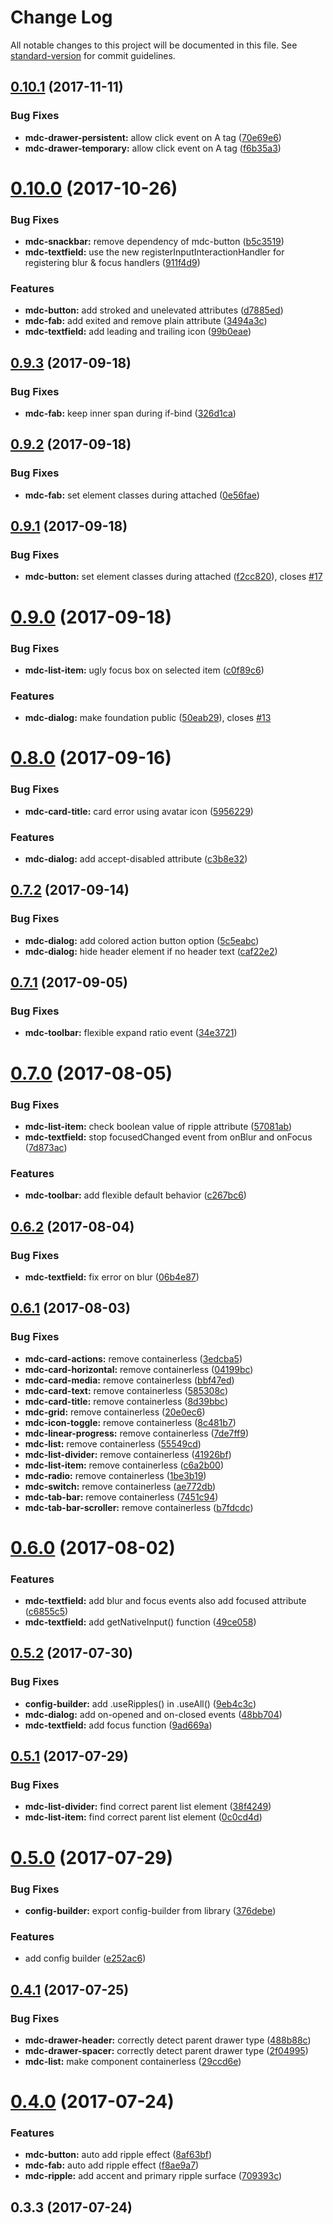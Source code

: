 # Change Log

All notable changes to this project will be documented in this file. See [standard-version](https://github.com/conventional-changelog/standard-version) for commit guidelines.

<a name="0.10.1"></a>
## [0.10.1](https://github.com/ullfis/aurelia-mdc-bridge/compare/v0.10.0...v0.10.1) (2017-11-11)


### Bug Fixes

* **mdc-drawer-persistent:** allow click event on A tag ([70e69e6](https://github.com/ullfis/aurelia-mdc-bridge/commit/70e69e6))
* **mdc-drawer-temporary:** allow click event on A tag ([f6b35a3](https://github.com/ullfis/aurelia-mdc-bridge/commit/f6b35a3))



<a name="0.10.0"></a>
# [0.10.0](https://github.com/ullfis/aurelia-mdc-bridge/compare/v0.9.3...v0.10.0) (2017-10-26)


### Bug Fixes

* **mdc-snackbar:** remove dependency of mdc-button ([b5c3519](https://github.com/ullfis/aurelia-mdc-bridge/commit/b5c3519))
* **mdc-textfield:** use the new registerInputInteractionHandler for registering blur & focus handlers ([911f4d9](https://github.com/ullfis/aurelia-mdc-bridge/commit/911f4d9))


### Features

* **mdc-button:** add stroked and unelevated attributes ([d7885ed](https://github.com/ullfis/aurelia-mdc-bridge/commit/d7885ed))
* **mdc-fab:** add exited and remove plain attribute ([3494a3c](https://github.com/ullfis/aurelia-mdc-bridge/commit/3494a3c))
* **mdc-textfield:** add leading and trailing icon ([99b0eae](https://github.com/ullfis/aurelia-mdc-bridge/commit/99b0eae))



<a name="0.9.3"></a>
## [0.9.3](https://github.com/ullfis/aurelia-mdc-bridge/compare/v0.9.2...v0.9.3) (2017-09-18)


### Bug Fixes

* **mdc-fab:** keep inner span during if-bind ([326d1ca](https://github.com/ullfis/aurelia-mdc-bridge/commit/326d1ca))



<a name="0.9.2"></a>
## [0.9.2](https://github.com/ullfis/aurelia-mdc-bridge/compare/v0.9.1...v0.9.2) (2017-09-18)


### Bug Fixes

* **mdc-fab:** set element classes during attached ([0e56fae](https://github.com/ullfis/aurelia-mdc-bridge/commit/0e56fae))



<a name="0.9.1"></a>
## [0.9.1](https://github.com/ullfis/aurelia-mdc-bridge/compare/v0.9.0...v0.9.1) (2017-09-18)


### Bug Fixes

* **mdc-button:** set element classes during attached ([f2cc820](https://github.com/ullfis/aurelia-mdc-bridge/commit/f2cc820)), closes [#17](https://github.com/ullfis/aurelia-mdc-bridge/issues/17)



<a name="0.9.0"></a>
# [0.9.0](https://github.com/ullfis/aurelia-mdc-bridge/compare/v0.8.0...v0.9.0) (2017-09-18)


### Bug Fixes

* **mdc-list-item:** ugly focus box on selected item ([c0f89c6](https://github.com/ullfis/aurelia-mdc-bridge/commit/c0f89c6))


### Features

* **mdc-dialog:** make foundation public ([50eab29](https://github.com/ullfis/aurelia-mdc-bridge/commit/50eab29)), closes [#13](https://github.com/ullfis/aurelia-mdc-bridge/issues/13)



<a name="0.8.0"></a>
# [0.8.0](https://github.com/ullfis/aurelia-mdc-bridge/compare/0.7.2...0.8.0) (2017-09-16)


### Bug Fixes

* **mdc-card-title:** card error using avatar icon ([5956229](https://github.com/ullfis/aurelia-mdc-bridge/commit/5956229))


### Features

* **mdc-dialog:**  add accept-disabled attribute ([c3b8e32](https://github.com/ullfis/aurelia-mdc-bridge/commit/c3b8e32))



<a name="0.7.2"></a>
## [0.7.2](https://github.com/ullfis/aurelia-mdc-bridge/compare/0.7.1...0.7.2) (2017-09-14)


### Bug Fixes

* **mdc-dialog:** add colored action button option ([5c5eabc](https://github.com/ullfis/aurelia-mdc-bridge/commit/5c5eabc))
* **mdc-dialog:** hide header element if no header text ([caf22e2](https://github.com/ullfis/aurelia-mdc-bridge/commit/caf22e2))



<a name="0.7.1"></a>
## [0.7.1](https://github.com/ullfis/aurelia-mdc-bridge/compare/0.7.0...0.7.1) (2017-09-05)


### Bug Fixes

* **mdc-toolbar:** flexible expand ratio event ([34e3721](https://github.com/ullfis/aurelia-mdc-bridge/commit/34e3721))



<a name="0.7.0"></a>
# [0.7.0](https://github.com/ullfis/aurelia-mdc-bridge/compare/0.6.2...0.7.0) (2017-08-05)


### Bug Fixes

* **mdc-list-item:** check boolean value of ripple attribute ([57081ab](https://github.com/ullfis/aurelia-mdc-bridge/commit/57081ab))
* **mdc-textfield:** stop focusedChanged event from onBlur and onFocus ([7d873ac](https://github.com/ullfis/aurelia-mdc-bridge/commit/7d873ac))


### Features

* **mdc-toolbar:** add flexible default behavior ([c267bc6](https://github.com/ullfis/aurelia-mdc-bridge/commit/c267bc6))



<a name="0.6.2"></a>
## [0.6.2](https://github.com/ullfis/aurelia-mdc-bridge/compare/0.6.1...0.6.2) (2017-08-04)


### Bug Fixes

* **mdc-textfield:** fix error on blur ([06b4e87](https://github.com/ullfis/aurelia-mdc-bridge/commit/06b4e87))



<a name="0.6.1"></a>
## [0.6.1](https://github.com/ullfis/aurelia-mdc-bridge/compare/0.6.0...0.6.1) (2017-08-03)


### Bug Fixes

* **mdc-card-actions:** remove containerless ([3edcba5](https://github.com/ullfis/aurelia-mdc-bridge/commit/3edcba5))
* **mdc-card-horizontal:** remove containerless ([04199bc](https://github.com/ullfis/aurelia-mdc-bridge/commit/04199bc))
* **mdc-card-media:** remove containerless ([bbf47ed](https://github.com/ullfis/aurelia-mdc-bridge/commit/bbf47ed))
* **mdc-card-text:** remove containerless ([585308c](https://github.com/ullfis/aurelia-mdc-bridge/commit/585308c))
* **mdc-card-title:** remove containerless ([8d39bbc](https://github.com/ullfis/aurelia-mdc-bridge/commit/8d39bbc))
* **mdc-grid:** remove containerless ([20e0ec6](https://github.com/ullfis/aurelia-mdc-bridge/commit/20e0ec6))
* **mdc-icon-toggle:** remove containerless ([8c481b7](https://github.com/ullfis/aurelia-mdc-bridge/commit/8c481b7))
* **mdc-linear-progress:** remove containerless ([7de7ff9](https://github.com/ullfis/aurelia-mdc-bridge/commit/7de7ff9))
* **mdc-list:** remove containerless ([55549cd](https://github.com/ullfis/aurelia-mdc-bridge/commit/55549cd))
* **mdc-list-divider:** remove containerless ([41926bf](https://github.com/ullfis/aurelia-mdc-bridge/commit/41926bf))
* **mdc-list-item:** remove containerless ([c6a2b00](https://github.com/ullfis/aurelia-mdc-bridge/commit/c6a2b00))
* **mdc-radio:** remove containerless ([1be3b19](https://github.com/ullfis/aurelia-mdc-bridge/commit/1be3b19))
* **mdc-switch:** remove containerless ([ae772db](https://github.com/ullfis/aurelia-mdc-bridge/commit/ae772db))
* **mdc-tab-bar:** remove containerless ([7451c94](https://github.com/ullfis/aurelia-mdc-bridge/commit/7451c94))
* **mdc-tab-bar-scroller:** remove containerless ([b7fdcdc](https://github.com/ullfis/aurelia-mdc-bridge/commit/b7fdcdc))



<a name="0.6.0"></a>
# [0.6.0](https://github.com/ullfis/aurelia-mdc-bridge/compare/0.5.2...0.6.0) (2017-08-02)


### Features

* **mdc-textfield:** add blur and focus events also add focused attribute ([c6855c5](https://github.com/ullfis/aurelia-mdc-bridge/commit/c6855c5))
* **mdc-textfield:** add getNativeInput() function ([49ce058](https://github.com/ullfis/aurelia-mdc-bridge/commit/49ce058))



<a name="0.5.2"></a>
## [0.5.2](https://github.com/ullfis/aurelia-mdc-bridge/compare/0.5.1...0.5.2) (2017-07-30)


### Bug Fixes

* **config-builder:** add .useRipples() in .useAll() ([9eb4c3c](https://github.com/ullfis/aurelia-mdc-bridge/commit/9eb4c3c))
* **mdc-dialog:** add on-opened and on-closed events ([48bb704](https://github.com/ullfis/aurelia-mdc-bridge/commit/48bb704))
* **mdc-textfield:** add focus function ([9ad669a](https://github.com/ullfis/aurelia-mdc-bridge/commit/9ad669a))



<a name="0.5.1"></a>
## [0.5.1](https://github.com/ullfis/aurelia-mdc-bridge/compare/0.5.0...0.5.1) (2017-07-29)


### Bug Fixes

* **mdc-list-divider:** find correct parent list element ([38f4249](https://github.com/ullfis/aurelia-mdc-bridge/commit/38f4249))
* **mdc-list-item:** find correct parent list element ([0c0cd4d](https://github.com/ullfis/aurelia-mdc-bridge/commit/0c0cd4d))



<a name="0.5.0"></a>
# [0.5.0](https://github.com/ullfis/aurelia-mdc-bridge/compare/0.4.1...0.5.0) (2017-07-29)


### Bug Fixes

* **config-builder:** export config-builder from library ([376debe](https://github.com/ullfis/aurelia-mdc-bridge/commit/376debe))


### Features

* add config builder ([e252ac6](https://github.com/ullfis/aurelia-mdc-bridge/commit/e252ac6))



<a name="0.4.1"></a>
## [0.4.1](https://github.com/ullfis/aurelia-mdc-bridge/compare/0.4.0...0.4.1) (2017-07-25)


### Bug Fixes

* **mdc-drawer-header:** correctly detect parent drawer type ([488b88c](https://github.com/ullfis/aurelia-mdc-bridge/commit/488b88c))
* **mdc-drawer-spacer:** correctly detect parent drawer type ([2f04995](https://github.com/ullfis/aurelia-mdc-bridge/commit/2f04995))
* **mdc-list:** make component containerless ([29ccd6e](https://github.com/ullfis/aurelia-mdc-bridge/commit/29ccd6e))



<a name="0.4.0"></a>
# [0.4.0](https://github.com/ullfis/aurelia-mdc-bridge/compare/0.3.3...0.4.0) (2017-07-24)


### Features

* **mdc-button:** auto add ripple effect ([8af63bf](https://github.com/ullfis/aurelia-mdc-bridge/commit/8af63bf))
* **mdc-fab:** auto add ripple effect ([f8ae9a7](https://github.com/ullfis/aurelia-mdc-bridge/commit/f8ae9a7))
* **mdc-ripple:** add accent and primary ripple surface ([709393c](https://github.com/ullfis/aurelia-mdc-bridge/commit/709393c))



<a name="0.3.3"></a>
## 0.3.3 (2017-07-24)
